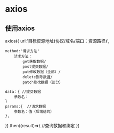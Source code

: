 # axios

## 使用axios

axios({
    url:'目标资源地址(协议/域名/端口：资源路径)',

    method:'请求方法'
        请求方法：
            get获取数据/
            post提交数据/
            put修改数据（全部）/
            delete删除数据/
            patch修改数据（部分）

    data：{ //提交数据
        参数名：
    }
    params:{  //请求数据
        参数名：值（后端给的）
    },
    
}).then((result)=>{
    //查询数据和绑定
})

##  
